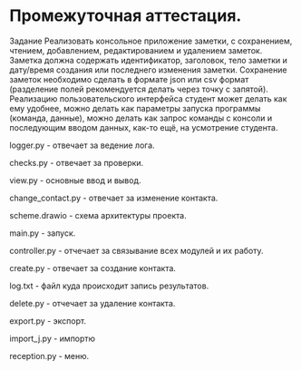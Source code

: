 # Промежуточная аттестация.

Задание
Реализовать консольное приложение заметки, с сохранением, чтением,  добавлением, редактированием и удалением заметок.
Заметка должна содержать идентификатор, заголовок, тело заметки и дату/время создания или последнего изменения заметки. 
Сохранение заметок необходимо сделать в формате json или csv формат (разделение полей рекомендуется делать через точку с
запятой). Реализацию пользовательского интерфейса студент может делать как ему удобнее, можно делать как параметры запуска
программы (команда, данные), можно делать как запрос команды с консоли и последующим вводом данных, как-то ещё, на усмотрение
студента.

logger.py - отвечает за ведение лога.

checks.py - отвечает за проверки.

view.py - основные ввод и вывод.

change_contact.py - отвечает за изменение контакта.

scheme.drawio - схема архитектуры проекта.

main.py - запуск.

controller.py - отчечает за связывание всех модулей и их работу.

create.py - отвечает за создание контакта.

log.txt - файл куда происходит запись результатов.

delete.py - отчечает за удаление контакта.

export.py - экспорт.

import_j.py - импортю

reception.py - меню.
